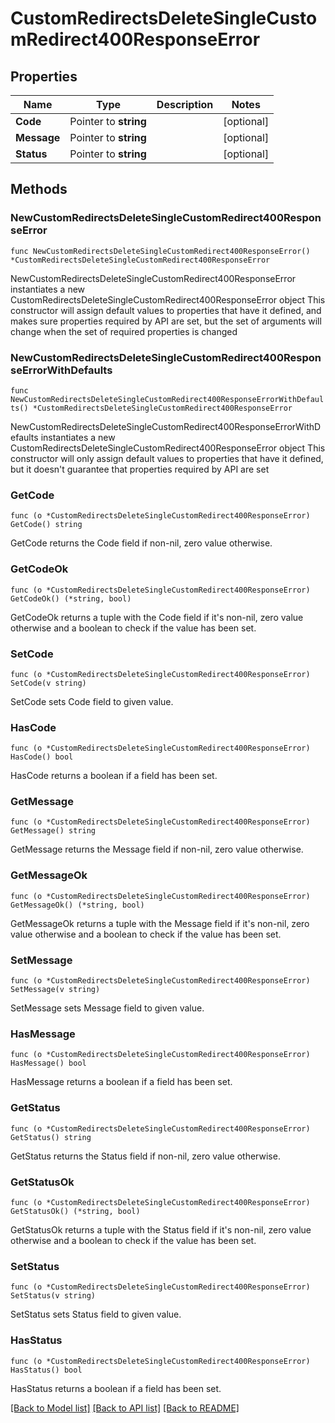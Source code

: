 # CustomRedirectsDeleteSingleCustomRedirect400ResponseError

## Properties

Name | Type | Description | Notes
------------ | ------------- | ------------- | -------------
**Code** | Pointer to **string** |  | [optional] 
**Message** | Pointer to **string** |  | [optional] 
**Status** | Pointer to **string** |  | [optional] 

## Methods

### NewCustomRedirectsDeleteSingleCustomRedirect400ResponseError

`func NewCustomRedirectsDeleteSingleCustomRedirect400ResponseError() *CustomRedirectsDeleteSingleCustomRedirect400ResponseError`

NewCustomRedirectsDeleteSingleCustomRedirect400ResponseError instantiates a new CustomRedirectsDeleteSingleCustomRedirect400ResponseError object
This constructor will assign default values to properties that have it defined,
and makes sure properties required by API are set, but the set of arguments
will change when the set of required properties is changed

### NewCustomRedirectsDeleteSingleCustomRedirect400ResponseErrorWithDefaults

`func NewCustomRedirectsDeleteSingleCustomRedirect400ResponseErrorWithDefaults() *CustomRedirectsDeleteSingleCustomRedirect400ResponseError`

NewCustomRedirectsDeleteSingleCustomRedirect400ResponseErrorWithDefaults instantiates a new CustomRedirectsDeleteSingleCustomRedirect400ResponseError object
This constructor will only assign default values to properties that have it defined,
but it doesn't guarantee that properties required by API are set

### GetCode

`func (o *CustomRedirectsDeleteSingleCustomRedirect400ResponseError) GetCode() string`

GetCode returns the Code field if non-nil, zero value otherwise.

### GetCodeOk

`func (o *CustomRedirectsDeleteSingleCustomRedirect400ResponseError) GetCodeOk() (*string, bool)`

GetCodeOk returns a tuple with the Code field if it's non-nil, zero value otherwise
and a boolean to check if the value has been set.

### SetCode

`func (o *CustomRedirectsDeleteSingleCustomRedirect400ResponseError) SetCode(v string)`

SetCode sets Code field to given value.

### HasCode

`func (o *CustomRedirectsDeleteSingleCustomRedirect400ResponseError) HasCode() bool`

HasCode returns a boolean if a field has been set.

### GetMessage

`func (o *CustomRedirectsDeleteSingleCustomRedirect400ResponseError) GetMessage() string`

GetMessage returns the Message field if non-nil, zero value otherwise.

### GetMessageOk

`func (o *CustomRedirectsDeleteSingleCustomRedirect400ResponseError) GetMessageOk() (*string, bool)`

GetMessageOk returns a tuple with the Message field if it's non-nil, zero value otherwise
and a boolean to check if the value has been set.

### SetMessage

`func (o *CustomRedirectsDeleteSingleCustomRedirect400ResponseError) SetMessage(v string)`

SetMessage sets Message field to given value.

### HasMessage

`func (o *CustomRedirectsDeleteSingleCustomRedirect400ResponseError) HasMessage() bool`

HasMessage returns a boolean if a field has been set.

### GetStatus

`func (o *CustomRedirectsDeleteSingleCustomRedirect400ResponseError) GetStatus() string`

GetStatus returns the Status field if non-nil, zero value otherwise.

### GetStatusOk

`func (o *CustomRedirectsDeleteSingleCustomRedirect400ResponseError) GetStatusOk() (*string, bool)`

GetStatusOk returns a tuple with the Status field if it's non-nil, zero value otherwise
and a boolean to check if the value has been set.

### SetStatus

`func (o *CustomRedirectsDeleteSingleCustomRedirect400ResponseError) SetStatus(v string)`

SetStatus sets Status field to given value.

### HasStatus

`func (o *CustomRedirectsDeleteSingleCustomRedirect400ResponseError) HasStatus() bool`

HasStatus returns a boolean if a field has been set.


[[Back to Model list]](../README.md#documentation-for-models) [[Back to API list]](../README.md#documentation-for-api-endpoints) [[Back to README]](../README.md)


